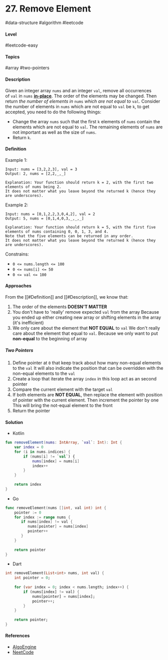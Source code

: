 # 27. Remove Element
#data-structure #algorithm #leetcode 
#### Level
#leetcode-easy 
#### Topics
#array #two-pointers 
#### Description
Given an integer array `nums` and an integer `val`, remove all occurrences of `val` in `nums` [**in-place**](https://en.wikipedia.org/wiki/In-place_algorithm). The order of the elements may be changed. Then return _the number of elements in_ `nums` _which are not equal to_ `val`.
Consider the number of elements in `nums` which are not equal to `val` be `k`, to get accepted, you need to do the following things:
- Change the array `nums` such that the first `k` elements of `nums` contain the elements which are not equal to `val`. The remaining elements of `nums` are not important as well as the size of `nums`.
- Return `k`.
#### Definition
Example 1:
```
Input: nums = [3,2,2,3], val = 3
Output: 2, nums = [2,2,_,_]

Explanation: Your function should return k = 2, with the first two elements of nums being 2.
It does not matter what you leave beyond the returned k (hence they are underscores).
```
Example 2:
```
Input: nums = [0,1,2,2,3,0,4,2], val = 2
Output: 5, nums = [0,1,4,0,3,_,_,_]

Explanation: Your function should return k = 5, with the first five elements of nums containing 0, 0, 1, 3, and 4.
Note that the five elements can be returned in any order.
It does not matter what you leave beyond the returned k (hence they are underscores).
```
Constrains:
- `0 <= nums.length <= 100`
- `0 <= nums[i] <= 50`
- `0 <= val <= 100`
#### Approaches
From the [[#Definition]] and [[#Description]], we know that:
1. The order of the elements **DOESN'T MATTER**
2. You don't have to 'really' remove expected `val` from the array
	Because you ended up either creating new array or shifting elements in the array (it's inefficient)
3. We only care about the element that **NOT EQUAL** to `val`
	We don't really care about the element that equal to `val`. Because we only want to put **non-equal** to the beginning of array
##### Two Pointers
1. Define pointer at `0` that keep track about how many non-equal elements to the `val`
	It will also indicate the position that can be overridden with the non-equal elements to the `val`
2.  Create a loop that iterate the array 
	`index` in this loop act as an second pointer
3. Compare the current element with the target `val`
4. If both elements are **NOT EQUAL**, then replace the element with position of pointer with the current element. Then increment the pointer by one
	This will bring the not-equal element to the front
5. Return the pointer
#### Solution
- Kotlin
```kotlin
fun removeElement(nums: IntArray, `val`: Int): Int {  
    var index = 0  
    for (i in nums.indices) {  
        if (nums[i] != `val`) {  
            nums[index] = nums[i]  
            index++  
        }  
    }  
    
    return index  
}
```
- Go
```go
func removeElement(nums []int, val int) int {  
    pointer := 0  
    for index := range nums {  
       if nums[index] != val {  
          nums[pointer] = nums[index]  
          pointer++  
       }  
    }  
  
    return pointer  
}
```
- Dart
```dart
int removeElement(List<int> nums, int val) {
	int pointer = 0;  
	
	for (var index = 0; index < nums.length; index++) {  
		if (nums[index] != val) {  
			nums[pointer] = nums[index];  
			pointer++;  
		}  
	}  
	
	return pointer;
}
```
#### References
- [AlgoEngine](https://www.youtube.com/watch?v=pGKDzt0gk-A)
- [NeetCode](https://www.youtube.com/watch?v=Pcd1ii9P9ZI)